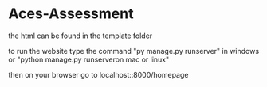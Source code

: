 # Aces-Assessment

the html can be found in the template folder

to run the website type the command "py manage.py runserver" in windows
or "python manage.py runserveron mac or linux"

then on your browser go to localhost::8000/homepage
